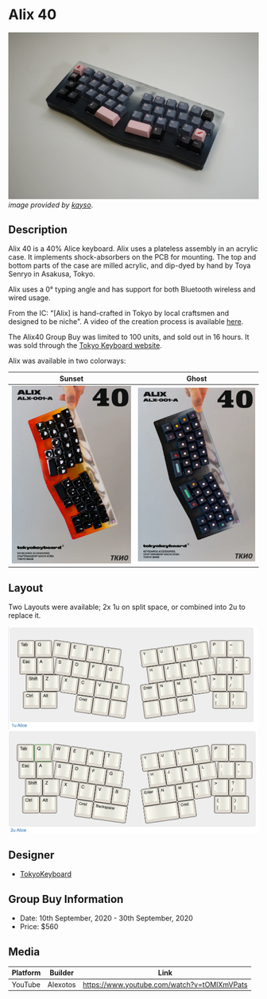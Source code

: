 # Alix 40

![](./Images/alix40_cover.jpg)
*image provided by [kayso](https://www.instagram.com/kaysovt/)*.

## Description
Alix 40 is a 40% Alice keyboard. Alix uses a plateless assembly in an acrylic case. It implements shock-absorbers on the PCB for mounting. The top and bottom parts of the case are milled acrylic, and dip-dyed by hand by Toya Senryo in Asakusa, Tokyo.

Alix uses a 0° typing angle and has support for both Bluetooth wireless and wired usage.  

From the IC: "[Alix] is hand-crafted in Tokyo by local craftsmen and designed to be niche". A video of the creation process is available [here](https://www.youtube.com/watch?v=G36aYIesauE&t=167s).

The Alix40 Group Buy was limited to 100 units, and sold out in 16 hours. It was sold through the [Tokyo Keyboard website](https://shop.tokyokeyboard.com/).

Alix was available in two colorways:

Sunset             |  Ghost
:-------------------------:|:-------------------------:
![](./Images/alix_sunset.png)  |  ![](./Images/alix_ghost.png)

## Layout

Two Layouts were available; 2x 1u on split space, or combined into 2u to replace it.

![](./Images/alix_layout_1u.jpeg)
![](./Images/alix_layout_2u.jpeg)

## Designer
- [TokyoKeyboard](https://tokyokeyboard.com/)

## Group Buy Information

- Date: 10th September, 2020 - 30th September, 2020
- Price: $560

## Media

| Platform | Builder  | Link                                         |
|----------|----------|----------------------------------------------|
| YouTube  | Alexotos | https://www.youtube.com/watch?v=tOMlXmVPats |

